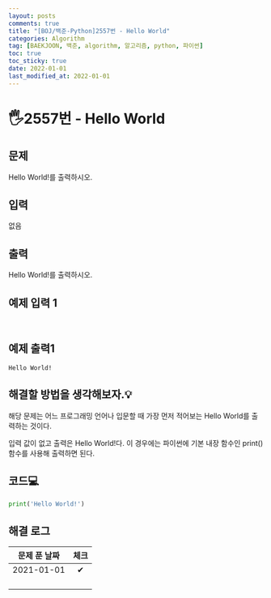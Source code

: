 ```yaml
---
layout: posts
comments: true
title: "[BOJ/백준-Python]2557번 - Hello World"
categories: Algorithm
tag: [BAEKJOON, 백준, algorithm, 알고리즘, python, 파이썬]
toc: true
toc_sticky: true
date: 2022-01-01
last_modified_at: 2022-01-01
---
```




# 🖐2557번 - Hello World



## 문제

Hello World!를 출력하시오.



## 입력

없음



## 출력

Hello World!를 출력하시오.



## 예제 입력 1 

```


```



## 예제 출력1

```
Hello World!
```



##  해결할 방법을 생각해보자.💡

해당 문제는 어느 프로그래밍 언어나 입문할 때 가장 먼저 적어보는 Hello World를 출력하는 것이다.  

입력 값이 없고 출력은 Hello World!다. 이 경우에는 파이썬에 기본 내장 함수인 print() 함수를 사용해 출력하면 된다.



## 코드💻

```python
print('Hello World!')
```









## 해결 로그 

| 문제 푼 날짜 | 체크 |
| :----------: | :--: |
|  2021-01-01  |  ✔   |
|              |      |
|              |      |
|              |      |
|              |      |



